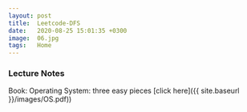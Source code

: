 ```yaml
---
layout: post
title:  Leetcode-DFS
date:   2020-08-25 15:01:35 +0300
image:  06.jpg
tags:   Home
---
```

### Lecture Notes 
Book: Operating System: three easy pieces
[click here]({{ site.baseurl }}/images/OS.pdf))